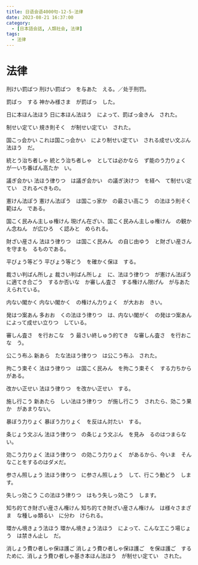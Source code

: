 ```yaml
---
title: 日语会语4000句-12-5-法律
date: 2023-08-21 16:37:00
category:
  - [日本語会話, 人類社会, 法律]
tags:
  - 法律
---
```


# 法律

刑けい罰ばつ
刑けい罰ばつ　を与あた　える。／处于刑罚。

罰ばっ　する
神かみ様さま　が罰ばっ　した。

日に本ほん法ほう
日に本ほん法ほう　によって、罰ばっ金きん　された。

制せい定てい
規き則そく　が制せい定てい　された。

国こっ会かい
これは国こっ会かい　により制せい定てい　される成せい文ぶん法ほう　だ。

統とう治ち者しゃ
統とう治ち者しゃ　としては必かなら　ず能のう力りょく　が一いち番ばん高たか　い。

議ぎ会かい
法ほう律りつ　は議ぎ会かい　の議ぎ決けつ　を経へ　て制せい定てい　されるべきもの。

憲けん法ぽう
憲けん法ぽう　は国こっ家か　の最さい高こう　の法ほう則そく範はん　である。

国こく民みん主しゅ権けん
現げん在ざい、国こく民みん主しゅ権けん　の観かん念ねん　が広ひろ　く認みと　められる。

財ざい産さん
法ほう律りつ　は国こく民みん　の自じ由ゆう　と財ざい産さん　を守まも　るものである。

平びょう等どう
平びょう等どう　を確かく保ほ　する。

裁さい判ばん所しょ
裁さい判ばん所しょ　に、法ほう律りつ　が憲けん法ぽう　に適てき合ごう　するか否いな　か審しん査さ　する権けん限げん　が与あた　えられている。

内ない閣かく
内ない閣かく　の権けん力りょく　が大おお　きい。

発はつ案あん
多おお　くの法ほう律りつ　は、内ない閣がく　の発はつ案あん　によって成せい立りつ　している。

審しん査さ　を行おこな　う
最さい終しゅう的てき　な審しん査さ　を行おこな　う。

公こう布ふ
新あら　たな法ほう律りつ　は公こう布ふ　された。

拘こう束そく
法ほう律りつ　は国こく民みん　を拘こう束そく　する力ちから　がある。

改かい正せい
法ほう律りつ　を改かい正せい　する。

施し行こう
新あたら　しい法ほう律りつ　が施し行こう　されたら、効こう果か　があまりない。

暴ぼう力りょく
暴ぼう力りょく　を反はん対たい　する。

条じょう文ぶん
法ほう律りつ　の条じょう文ぶん　を見み　るのはつまらない。

効こう力りょく
法ほう律りつ　の効こう力りょく　があるから、今いま　そんなことをするのはダメだ。

参さん照しょう
法ほう律りつ　に参さん照しょう　して、行こう動どう　します。

失しっ効こう
この法ほう律りつ　はもう失しっ効こう　します。

知ち的てき財ざい産さん権けん
知ち的てき財ざい産さん権けん　は様々さまざま　な種しゅ類るい　に分わ　けられる。

環かん境きょう法ほう
環かん境きょう法ほう　によって、こんな工こう場じょう　は禁きん止し　だ。

消しょう費ひ者しゃ保ほ護ご
消しょう費ひ者しゃ保ほ護ご　を保ほ護ご　するために、消しょう費ひ者しゃ基き本ほん法ほう　が制せい定てい　された。
